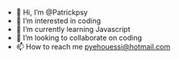 - 👋 Hi, I’m @Patrickpsy
- 👀 I’m interested in coding
- 🌱 I’m currently learning Javascript
- 💞️ I’m looking to collaborate on coding
- 📫 How to reach me pyehouessi@hotmail.com

<!---
Patrickpsy/Patrickpsy is a ✨ special ✨ repository because its `README.md` (this file) appears on your GitHub profile.
You can click the Preview link to take a look at your changes.
--->
